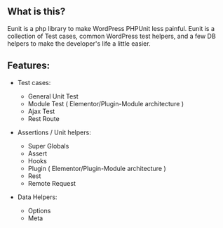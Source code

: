 ## What is this?
Eunit is a php library to make WordPress PHPUnit less painful. Eunit is a collection of Test cases, common WordPress test helpers, and a few DB helpers to make the developer's life a little easier.

## Features:
* Test cases:
    * General Unit Test
    * Module Test ( Elementor/Plugin-Module architecture )
    * Ajax Test
    * Rest Route
    
    
* Assertions / Unit helpers:
    * Super Globals
    * Assert
    * Hooks
    * Plugin ( Elementor/Plugin-Module architecture )
    * Rest
    * Remote Request
    

* Data Helpers:
    * Options
    * Meta

